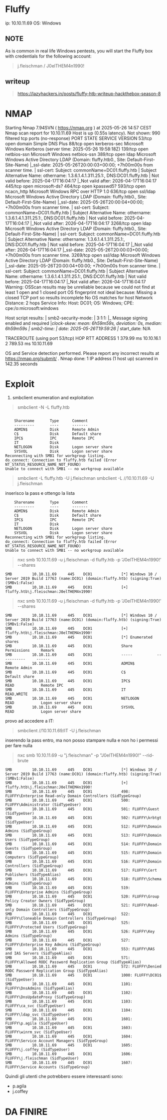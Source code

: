 # Fluffy

ip: 10.10.11.69
OS: Windows

## NOTE
As is common in real life Windows pentests, you will start the Fluffy box with credentials for the following account: 
> j.fleischman / J0elTHEM4n1990!

## writeup
> https://lazyhackers.in/posts/fluffy-htb-writeup-hackthebox-season-8


# NMAP
Starting Nmap 7.94SVN ( https://nmap.org ) at 2025-05-26 14:57 CEST
Nmap scan report for 10.10.11.69
Host is up (0.55s latency).
Not shown: 990 filtered tcp ports (no-response)
PORT     STATE SERVICE       VERSION
53/tcp   open  domain        Simple DNS Plus
88/tcp   open  kerberos-sec  Microsoft Windows Kerberos (server time: 2025-05-26 19:58:18Z)
139/tcp  open  netbios-ssn   Microsoft Windows netbios-ssn
389/tcp  open  ldap          Microsoft Windows Active Directory LDAP (Domain: fluffy.htb0., Site: Default-First-Site-Name)
|_ssl-date: 2025-05-26T20:00:03+00:00; +7h00m00s from scanner time.
| ssl-cert: Subject: commonName=DC01.fluffy.htb
| Subject Alternative Name: othername: 1.3.6.1.4.1.311.25.1:<unsupported>, DNS:DC01.fluffy.htb
| Not valid before: 2025-04-17T16:04:17
|_Not valid after:  2026-04-17T16:04:17
445/tcp  open  microsoft-ds?
464/tcp  open  kpasswd5?
593/tcp  open  ncacn_http    Microsoft Windows RPC over HTTP 1.0
636/tcp  open  ssl/ldap      Microsoft Windows Active Directory LDAP (Domain: fluffy.htb0., Site: Default-First-Site-Name)
|_ssl-date: 2025-05-26T20:00:04+00:00; +7h00m00s from scanner time.
| ssl-cert: Subject: commonName=DC01.fluffy.htb
| Subject Alternative Name: othername: 1.3.6.1.4.1.311.25.1:<unsupported>, DNS:DC01.fluffy.htb
| Not valid before: 2025-04-17T16:04:17
|_Not valid after:  2026-04-17T16:04:17
3268/tcp open  ldap          Microsoft Windows Active Directory LDAP (Domain: fluffy.htb0., Site: Default-First-Site-Name)
| ssl-cert: Subject: commonName=DC01.fluffy.htb
| Subject Alternative Name: othername: 1.3.6.1.4.1.311.25.1:<unsupported>, DNS:DC01.fluffy.htb
| Not valid before: 2025-04-17T16:04:17
|_Not valid after:  2026-04-17T16:04:17
|_ssl-date: 2025-05-26T20:00:03+00:00; +7h00m00s from scanner time.
3269/tcp open  ssl/ldap      Microsoft Windows Active Directory LDAP (Domain: fluffy.htb0., Site: Default-First-Site-Name)
|_ssl-date: 2025-05-26T20:00:04+00:00; +7h00m00s from scanner time.
| ssl-cert: Subject: commonName=DC01.fluffy.htb
| Subject Alternative Name: othername: 1.3.6.1.4.1.311.25.1:<unsupported>, DNS:DC01.fluffy.htb
| Not valid before: 2025-04-17T16:04:17
|_Not valid after:  2026-04-17T16:04:17
Warning: OSScan results may be unreliable because we could not find at least 1 open and 1 closed port
OS fingerprint not ideal because: Missing a closed TCP port so results incomplete
No OS matches for host
Network Distance: 2 hops
Service Info: Host: DC01; OS: Windows; CPE: cpe:/o:microsoft:windows

Host script results:
| smb2-security-mode: 
|   3:1:1: 
|_    Message signing enabled and required
|_clock-skew: mean: 6h59m59s, deviation: 0s, median: 6h59m59s
| smb2-time: 
|   date: 2025-05-26T19:59:26
|_  start_date: N/A

TRACEROUTE (using port 53/tcp)
HOP RTT       ADDRESS
1   379.99 ms 10.10.16.1
2   789.53 ms 10.10.11.69

OS and Service detection performed. Please report any incorrect results at https://nmap.org/submit/ .
Nmap done: 1 IP address (1 host up) scanned in 142.35 seconds

# Exploit

1. smbclient enumeration and exploitation

> smbclient -N -L fluffy.htb

```

	Sharename       Type      Comment
	---------       ----      -------
	ADMIN$          Disk      Remote Admin
	C$              Disk      Default share
	IPC$            IPC       Remote IPC
	IT              Disk      
	NETLOGON        Disk      Logon server share 
	SYSVOL          Disk      Logon server share 
Reconnecting with SMB1 for workgroup listing.
do_connect: Connection to fluffy.htb failed (Error NT_STATUS_RESOURCE_NAME_NOT_FOUND)
Unable to connect with SMB1 -- no workgroup available
```

> smbclient -L fluffy.htb -U j.fleischman 
> smbclient -L //10.10.11.69 -U j.fleischman 

inserisco la pass e ottengo la lista

```
	Sharename       Type      Comment
	---------       ----      -------
	ADMIN$          Disk      Remote Admin
	C$              Disk      Default share
	IPC$            IPC       Remote IPC
	IT              Disk      
	NETLOGON        Disk      Logon server share 
	SYSVOL          Disk      Logon server share 
Reconnecting with SMB1 for workgroup listing.
do_connect: Connection to fluffy.htb failed (Error NT_STATUS_RESOURCE_NAME_NOT_FOUND)
Unable to connect with SMB1 -- no workgroup available
```

> nxc smb 10.10.11.69 -u j.fleischman -d fluffy.htb -p 'J0elTHEM4n1990!' --shares

```
SMB         10.10.11.69     445    DC01             [*] Windows 10 / Server 2019 Build 17763 (name:DC01) (domain:fluffy.htb) (signing:True) (SMBv1:False)
SMB         10.10.11.69     445    DC01             [+] fluffy.htb\j.fleischman:J0elTHEM4n1990! 
```

> nxc smb 10.10.11.69 -u j.fleischman -d fluffy.htb -p 'J0elTHEM4n1990!' --shares

```
SMB         10.10.11.69     445    DC01             [*] Windows 10 / Server 2019 Build 17763 (name:DC01) (domain:fluffy.htb) (signing:True) (SMBv1:False)
SMB         10.10.11.69     445    DC01             [+] fluffy.htb\j.fleischman:J0elTHEM4n1990! 
SMB         10.10.11.69     445    DC01             [*] Enumerated shares
SMB         10.10.11.69     445    DC01             Share           Permissions     Remark
SMB         10.10.11.69     445    DC01             -----           -----------     ------
SMB         10.10.11.69     445    DC01             ADMIN$                          Remote Admin
SMB         10.10.11.69     445    DC01             C$                              Default share
SMB         10.10.11.69     445    DC01             IPC$            READ            Remote IPC
SMB         10.10.11.69     445    DC01             IT              READ,WRITE      
SMB         10.10.11.69     445    DC01             NETLOGON        READ            Logon server share 
SMB         10.10.11.69     445    DC01             SYSVOL          READ            Logon server share 
```

provo ad accedere a IT:

> smbclient //10.10.11.69/IT -U j.fleischman

inserendo la pass entro, ma non posso stampare nulla e non ho i permessi per fare nulla


> nxc smb 10.10.11.69 -u "j.fleischman" -p "J0elTHEM4n1990!" --rid-brute

```
SMB         10.10.11.69     445    DC01             [*] Windows 10 / Server 2019 Build 17763 (name:DC01) (domain:fluffy.htb) (signing:True) (SMBv1:False)
SMB         10.10.11.69     445    DC01             [+] fluffy.htb\j.fleischman:J0elTHEM4n1990! 
SMB         10.10.11.69     445    DC01             498: FLUFFY\Enterprise Read-only Domain Controllers (SidTypeGroup)
SMB         10.10.11.69     445    DC01             500: FLUFFY\Administrator (SidTypeUser)
SMB         10.10.11.69     445    DC01             501: FLUFFY\Guest (SidTypeUser)
SMB         10.10.11.69     445    DC01             502: FLUFFY\krbtgt (SidTypeUser)
SMB         10.10.11.69     445    DC01             512: FLUFFY\Domain Admins (SidTypeGroup)
SMB         10.10.11.69     445    DC01             513: FLUFFY\Domain Users (SidTypeGroup)
SMB         10.10.11.69     445    DC01             514: FLUFFY\Domain Guests (SidTypeGroup)
SMB         10.10.11.69     445    DC01             515: FLUFFY\Domain Computers (SidTypeGroup)
SMB         10.10.11.69     445    DC01             516: FLUFFY\Domain Controllers (SidTypeGroup)
SMB         10.10.11.69     445    DC01             517: FLUFFY\Cert Publishers (SidTypeAlias)
SMB         10.10.11.69     445    DC01             518: FLUFFY\Schema Admins (SidTypeGroup)
SMB         10.10.11.69     445    DC01             519: FLUFFY\Enterprise Admins (SidTypeGroup)
SMB         10.10.11.69     445    DC01             520: FLUFFY\Group Policy Creator Owners (SidTypeGroup)
SMB         10.10.11.69     445    DC01             521: FLUFFY\Read-only Domain Controllers (SidTypeGroup)
SMB         10.10.11.69     445    DC01             522: FLUFFY\Cloneable Domain Controllers (SidTypeGroup)
SMB         10.10.11.69     445    DC01             525: FLUFFY\Protected Users (SidTypeGroup)
SMB         10.10.11.69     445    DC01             526: FLUFFY\Key Admins (SidTypeGroup)
SMB         10.10.11.69     445    DC01             527: FLUFFY\Enterprise Key Admins (SidTypeGroup)
SMB         10.10.11.69     445    DC01             553: FLUFFY\RAS and IAS Servers (SidTypeAlias)
SMB         10.10.11.69     445    DC01             571: FLUFFY\Allowed RODC Password Replication Group (SidTypeAlias)
SMB         10.10.11.69     445    DC01             572: FLUFFY\Denied RODC Password Replication Group (SidTypeAlias)
SMB         10.10.11.69     445    DC01             1000: FLUFFY\DC01$ (SidTypeUser)
SMB         10.10.11.69     445    DC01             1101: FLUFFY\DnsAdmins (SidTypeAlias)
SMB         10.10.11.69     445    DC01             1102: FLUFFY\DnsUpdateProxy (SidTypeGroup)
SMB         10.10.11.69     445    DC01             1103: FLUFFY\ca_svc (SidTypeUser)
SMB         10.10.11.69     445    DC01             1104: FLUFFY\ldap_svc (SidTypeUser)
SMB         10.10.11.69     445    DC01             1601: FLUFFY\p.agila (SidTypeUser)
SMB         10.10.11.69     445    DC01             1603: FLUFFY\winrm_svc (SidTypeUser)
SMB         10.10.11.69     445    DC01             1604: FLUFFY\Service Account Managers (SidTypeGroup)
SMB         10.10.11.69     445    DC01             1605: FLUFFY\j.coffey (SidTypeUser)
SMB         10.10.11.69     445    DC01             1606: FLUFFY\j.fleischman (SidTypeUser)
SMB         10.10.11.69     445    DC01             1607: FLUFFY\Service Accounts (SidTypeGroup)
```

Quindi gli utenti che potrebbero essere interessanti sono:
- p.agila
- j.coffey



# DA FINIRE

